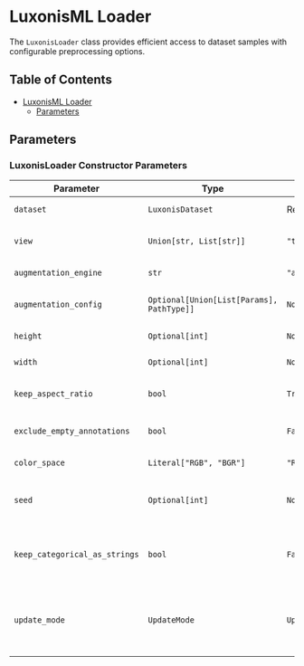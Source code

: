 # LuxonisML Loader

The `LuxonisLoader` class provides efficient access to dataset samples with configurable preprocessing options.

## Table of Contents

- [LuxonisML Loader](#luxonisml-loader)
  - [Parameters](#parameters)

## Parameters

### LuxonisLoader Constructor Parameters

| Parameter                     | Type                                      | Default             | Description                                                    |
| ----------------------------- | ----------------------------------------- | ------------------- | -------------------------------------------------------------- |
| `dataset`                     | `LuxonisDataset`                          | Required            | The dataset to load data from                                  |
| `view`                        | `Union[str, List[str]]`                   | `"train"`           | Dataset split to use ("train", "val", "test")                  |
| `augmentation_engine`         | `str`                                     | `"albumentations"`  | Augmentation engine to use                                     |
| `augmentation_config`         | `Optional[Union[List[Params], PathType]]` | `None`              | Configuration for the augmentations                            |
| `height`                      | `Optional[int]`                           | `None`              | Height of the output images                                    |
| `width`                       | `Optional[int]`                           | `None`              | Width of the output images                                     |
| `keep_aspect_ratio`           | `bool`                                    | `True`              | Whether to keep image aspect ratio                             |
| `exclude_empty_annotations`   | `bool`                                    | `False`             | Whether to exclude empty annotations                           |
| `color_space`                 | `Literal["RGB", "BGR"]`                   | `"RGB"`             | Color space of output images                                   |
| `seed`                        | `Optional[int]`                           | `None`              | The random seed to use for the augmentations                   |
| `keep_categorical_as_strings` | `bool`                                    | `False`             | Whether to keep categorical metadata as strings                |
| `update_mode`                 | `UpdateMode`                              | `UpdateMode.ALWAYS` | Whether to always download dataset from cloud or only if empty |
